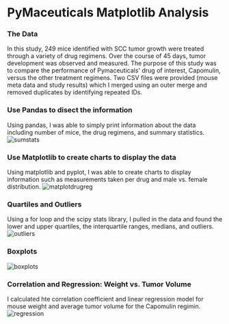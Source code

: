 # PyMaceuticals Matplotlib Analysis

### The Data
In this study, 249 mice identified with SCC tumor growth were treated through a variety of drug regimens. Over the course of 45 days, tumor development was observed and measured. The purpose of this study was to compare the performance of Pymaceuticals' drug of interest, Capomulin, versus the other treatment regimens. Two CSV files were provided (mouse meta data and study results) which I merged using an outer merge and removed duplicates by identifying repeated IDs. 

### Use Pandas to disect the information
Using pandas, I was able to simply print information about the data including number of mice, the drug regimens, and summary statistics. 
![sumstats](https://user-images.githubusercontent.com/74504885/122320801-73795c80-cee8-11eb-87a0-fd8978951754.PNG)

### Use Matplotlib to create charts to display the data
Using matplotlib and pyplot, I was able to create charts to display information such as measurements taken per drug and male vs. female distribution.
![matplotdrugreg](https://user-images.githubusercontent.com/74504885/122321077-eb478700-cee8-11eb-9726-887f9cd399e7.PNG)

### Quartiles and Outliers
Using a for loop and the scipy stats library, I pulled in the data and found the lower and upper quartiles, the interquartile ranges, medians, and outliers. 
![outliers](https://user-images.githubusercontent.com/74504885/122323493-ca813080-ceec-11eb-93d6-8b6795331987.PNG)

### Boxplots
![boxplots](https://user-images.githubusercontent.com/74504885/122323680-17650700-ceed-11eb-8e9d-f29669728727.PNG)

### Correlation and Regression: Weight vs. Tumor Volume
I calculated hte correlation coefficient and linear regression model for mouse weight and average tumor volume for the Capomulin regimin. 
![regression](https://user-images.githubusercontent.com/74504885/122324345-3e700880-ceee-11eb-91e4-f1544c090131.PNG)

